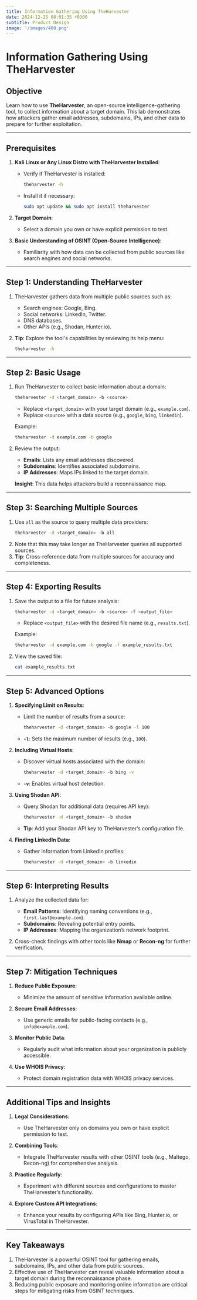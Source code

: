 ```yaml
---
title: Information Gathering Using TheHarvester
date: 2024-12-25 08:01:35 +0300
subtitle: Product Design
image: '/images/408.png'
---
```

# Information Gathering Using TheHarvester

## **Objective**
Learn how to use **TheHarvester**, an open-source intelligence-gathering tool, to collect information about a target domain. This lab demonstrates how attackers gather email addresses, subdomains, IPs, and other data to prepare for further exploitation.

---

## **Prerequisites**
1. **Kali Linux or Any Linux Distro with TheHarvester Installed**:
   - Verify if TheHarvester is installed:
     ```bash
     theharvester -h
     ```
   - Install it if necessary:
     ```bash
     sudo apt update && sudo apt install theharvester
     ```

2. **Target Domain**:
   - Select a domain you own or have explicit permission to test.

3. **Basic Understanding of OSINT (Open-Source Intelligence)**:
   - Familiarity with how data can be collected from public sources like search engines and social networks.

---

## **Step 1: Understanding TheHarvester**
1. TheHarvester gathers data from multiple public sources such as:
   - Search engines: Google, Bing.
   - Social networks: LinkedIn, Twitter.
   - DNS databases.
   - Other APIs (e.g., Shodan, Hunter.io).

2. **Tip**: Explore the tool's capabilities by reviewing its help menu:
   ```bash
   theharvester -h
   ```

---

## **Step 2: Basic Usage**
1. Run TheHarvester to collect basic information about a domain:
   ```bash
   theharvester -d <target_domain> -b <source>
   ```
   - Replace `<target_domain>` with your target domain (e.g., `example.com`).
   - Replace `<source>` with a data source (e.g., `google`, `bing`, `linkedin`).

   Example:
   ```bash
   theharvester -d example.com -b google
   ```

2. Review the output:
   - **Emails**: Lists any email addresses discovered.
   - **Subdomains**: Identifies associated subdomains.
   - **IP Addresses**: Maps IPs linked to the target domain.

   **Insight**: This data helps attackers build a reconnaissance map.

---

## **Step 3: Searching Multiple Sources**
1. Use `all` as the source to query multiple data providers:
   ```bash
   theharvester -d <target_domain> -b all
   ```
2. Note that this may take longer as TheHarvester queries all supported sources.
3. **Tip**: Cross-reference data from multiple sources for accuracy and completeness.

---

## **Step 4: Exporting Results**
1. Save the output to a file for future analysis:
   ```bash
   theharvester -d <target_domain> -b <source> -f <output_file>
   ```
   - Replace `<output_file>` with the desired file name (e.g., `results.txt`).

   Example:
   ```bash
   theharvester -d example.com -b google -f example_results.txt
   ```

2. View the saved file:
   ```bash
   cat example_results.txt
   ```

---

## **Step 5: Advanced Options**
1. **Specifying Limit on Results**:
   - Limit the number of results from a source:
     ```bash
     theharvester -d <target_domain> -b google -l 100
     ```
   - **`-l`**: Sets the maximum number of results (e.g., `100`).

2. **Including Virtual Hosts**:
   - Discover virtual hosts associated with the domain:
     ```bash
     theharvester -d <target_domain> -b bing -v
     ```
   - **`-v`**: Enables virtual host detection.

3. **Using Shodan API**:
   - Query Shodan for additional data (requires API key):
     ```bash
     theharvester -d <target_domain> -b shodan
     ```
   - **Tip**: Add your Shodan API key to TheHarvester’s configuration file.

4. **Finding LinkedIn Data**:
   - Gather information from LinkedIn profiles:
     ```bash
     theharvester -d <target_domain> -b linkedin
     ```

---

## **Step 6: Interpreting Results**
1. Analyze the collected data for:
   - **Email Patterns**: Identifying naming conventions (e.g., `first.last@example.com`).
   - **Subdomains**: Revealing potential entry points.
   - **IP Addresses**: Mapping the organization’s network footprint.

2. Cross-check findings with other tools like **Nmap** or **Recon-ng** for further verification.

---

## **Step 7: Mitigation Techniques**
1. **Reduce Public Exposure**:
   - Minimize the amount of sensitive information available online.

2. **Secure Email Addresses**:
   - Use generic emails for public-facing contacts (e.g., `info@example.com`).

3. **Monitor Public Data**:
   - Regularly audit what information about your organization is publicly accessible.

4. **Use WHOIS Privacy**:
   - Protect domain registration data with WHOIS privacy services.

---

## **Additional Tips and Insights**
1. **Legal Considerations**:
   - Use TheHarvester only on domains you own or have explicit permission to test.

2. **Combining Tools**:
   - Integrate TheHarvester results with other OSINT tools (e.g., Maltego, Recon-ng) for comprehensive analysis.

3. **Practice Regularly**:
   - Experiment with different sources and configurations to master TheHarvester’s functionality.

4. **Explore Custom API Integrations**:
   - Enhance your results by configuring APIs like Bing, Hunter.io, or VirusTotal in TheHarvester.

---

## **Key Takeaways**
1. TheHarvester is a powerful OSINT tool for gathering emails, subdomains, IPs, and other data from public sources.
2. Effective use of TheHarvester can reveal valuable information about a target domain during the reconnaissance phase.
3. Reducing public exposure and monitoring online information are critical steps for mitigating risks from OSINT techniques.
